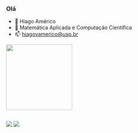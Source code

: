 ### Olá

- 🔭 Hiago Américo
- 🥸 Matemática Aplicada e Computação Científica
- 📫 hiagovamerico@usp.br

<div>
	<a href="https://github.com/hiagoamerico98">
	<img height = "180cm" src = "https://github-readme-stats.vercel.app/api/top-langs/?username=hiagoamerico98&layout=compact&langs_count=16&theme=dracula"/>
</div>

##

<div>
  <a href = "hiagovamerico@usp.br"><img src="https://img.shields.io/badge/-Gmail-%23333?style=for-the-badge&logo=gmail&logoColor=white" target="_blank"></a>
  <a href="www.linkedin.com/in/hiago-americo" target="_blank"><img src="https://img.shields.io/badge/-LinkedIn-%230077B5?style=for-the-badge&logo=linkedin&logoColor=white" target="_blank"></a> 
</div>
